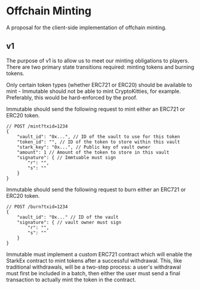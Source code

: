 
# Offchain Minting

A proposal for the client-side implementation of offchain minting. 

## v1

The purpose of v1 is to allow us to meet our minting obligations to players. There are two primary state transitions required: minting tokens and burning tokens. 

Only certain token types (whether ERC721 or ERC20) should be available to mint - Immutable should not be able to mint CryptoKitties, for example. Preferably, this would be hard-enforced by the proof. 

Immutable should send the following request to mint either an ERC721 or ERC20 token.

```
// POST /mint?txid=1234
{
    "vault_id": "0x...", // ID of the vault to use for this token
    "token_id": "", // ID of the token to store within this vault
    "stark_key": "0x...", // Public key of vault owner
    "amount": 1 // Amount of the token to store in this vault
    "signature": { // Immtuable must sign
        "r": "",
        "s": ""
    }
}
```

Immutable should send the following request to burn either an ERC721 or ERC20 token. 

```
// POST /burn?txid=1234
{
    "vault_id": "0x..." // ID of the vault
    "signature": { // vault owner must sign
        "r": "",
        "s": ""
    }
}
```

Immutable must implement a custom ERC721 contract which will enable the StarkEx contract to mint tokens after a successful withdrawal. This, like traditional withdrawals, will be a two-step process: a user's withdrawal must first be included in a batch, then either the user must send a final transaction to actually mint the token in the contract. 

